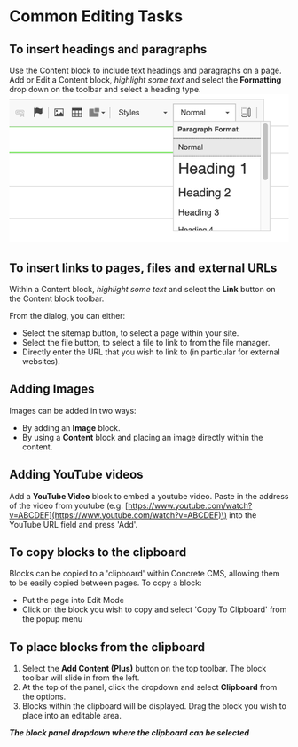 # Common Editing Tasks

## To insert headings and paragraphs

Use the Content block to include text headings and paragraphs on a page. Add or Edit a Content block, _highlight some text_ and select the **Formatting** drop down on the toolbar and select a heading type. 
![](../.gitbook/assets/editor.png)

## To insert links to pages, files and external URLs

Within a Content block, _highlight some text_ and select the **Link** button on the Content block toolbar.

From the dialog, you can either:

* Select the sitemap button, to select a page within your site. 
* Select the file button, to select a file to link to from the file manager.
* Directly enter the URL that you wish to link to \(in particular for external websites\).

## Adding Images

Images can be added in two ways:

* By adding an **Image** block.
* By using a **Content** block and placing an image directly within the content.

## Adding YouTube videos

Add a **YouTube Video** block to embed a youtube video. Paste in the address of the video from youtube \(e.g. [https://www.youtube.com/watch?v=ABCDEF](https://www.youtube.com/watch?v=ABCDEF)\) into the YouTube URL field and press 'Add'.

## To copy blocks to the clipboard

Blocks can be copied to a 'clipboard' within Concrete CMS, allowing them to be easily copied between pages. To copy a block:

* Put the page into Edit Mode
* Click on the block you wish to copy and select 'Copy To Clipboard' from the popup menu

## To place blocks from the clipboard

1. Select the **Add Content \(Plus\)** button on the top toolbar. The block toolbar will slide in from the left.
2. At the top of the panel, click the dropdown and select **Clipboard** from the options.
3. Blocks within the clipboard will be displayed. Drag the block you wish to place into an editable area.

_**The block panel dropdown where the clipboard can be selected**_

